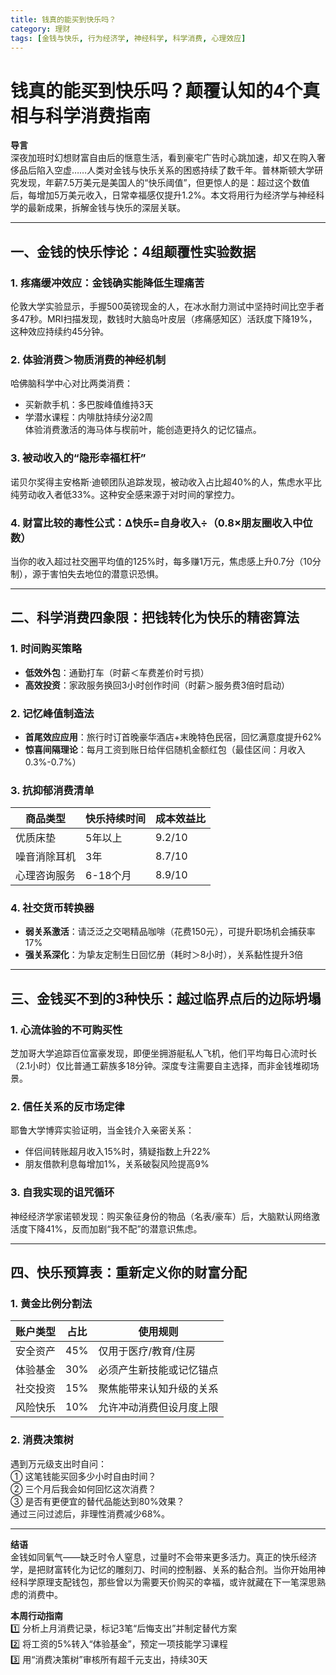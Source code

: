 ```yaml
---
title: 钱真的能买到快乐吗？
category: 理财
tags: [金钱与快乐, 行为经济学, 神经科学, 科学消费, 心理效应]
---
```

# 钱真的能买到快乐吗？颠覆认知的4个真相与科学消费指南  

**导言**  
深夜加班时幻想财富自由后的惬意生活，看到豪宅广告时心跳加速，却又在购入奢侈品后陷入空虚……人类对金钱与快乐关系的困惑持续了数千年。普林斯顿大学研究发现，年薪7.5万美元是美国人的“快乐阈值”，但更惊人的是：超过这个数值后，每增加5万美元收入，日常幸福感仅提升1.2%。本文将用行为经济学与神经科学的最新成果，拆解金钱与快乐的深层关联。  

---

## 一、金钱的快乐悖论：4组颠覆性实验数据  

### 1. 疼痛缓冲效应：金钱确实能降低生理痛苦  
伦敦大学实验显示，手握500英镑现金的人，在冰水耐力测试中坚持时间比空手者多47秒。MRI扫描发现，数钱时大脑岛叶皮层（疼痛感知区）活跃度下降19%，这种效应持续约45分钟。  

### 2. 体验消费＞物质消费的神经机制  
哈佛脑科学中心对比两类消费：  
- 买新款手机：多巴胺峰值维持3天  
- 学潜水课程：内啡肽持续分泌2周  
体验消费激活的海马体与楔前叶，能创造更持久的记忆锚点。  

### 3. 被动收入的“隐形幸福杠杆”  
诺贝尔奖得主安格斯·迪顿团队追踪发现，被动收入占比超40%的人，焦虑水平比纯劳动收入者低33%。这种安全感来源于对时间的掌控力。  

### 4. 财富比较的毒性公式：Δ快乐=自身收入÷（0.8×朋友圈收入中位数）  
当你的收入超过社交圈平均值的125%时，每多赚1万元，焦虑感上升0.7分（10分制），源于害怕失去地位的潜意识恐惧。  

---

## 二、科学消费四象限：把钱转化为快乐的精密算法  

### 1. 时间购买策略  
- **低效外包**：通勤打车（时薪＜车费差价时亏损）  
- **高效投资**：家政服务换回3小时创作时间（时薪＞服务费3倍时启动）  

### 2. 记忆峰值制造法  
- **首尾效应应用**：旅行时订首晚豪华酒店+末晚特色民宿，回忆满意度提升62%  
- **惊喜间隔理论**：每月工资到账日给伴侣随机金额红包（最佳区间：月收入0.3%-0.7%）  

### 3. 抗抑郁消费清单  
| 商品类型        | 快乐持续时间 | 成本效益比 |  
|-----------------|--------------|------------|  
| 优质床垫        | 5年以上      | 9.2/10     |  
| 噪音消除耳机    | 3年          | 8.7/10     |  
| 心理咨询服务    | 6-18个月     | 8.9/10     |  

### 4. 社交货币转换器  
- **弱关系激活**：请泛泛之交喝精品咖啡（花费150元），可提升职场机会捕获率17%  
- **强关系深化**：为挚友定制生日回忆册（耗时＞8小时），关系黏性提升3倍  

---

## 三、金钱买不到的3种快乐：越过临界点后的边际坍塌  

### 1. 心流体验的不可购买性  
芝加哥大学追踪百位富豪发现，即便坐拥游艇私人飞机，他们平均每日心流时长（2.1小时）仅比普通工薪族多18分钟。深度专注需要自主选择，而非金钱堆砌场景。  

### 2. 信任关系的反市场定律  
耶鲁大学博弈实验证明，当金钱介入亲密关系：  
- 伴侣间转账超月收入15%时，猜疑指数上升22%  
- 朋友借款利息每增加1%，关系破裂风险提高9%  

### 3. 自我实现的诅咒循环  
神经经济学家诺顿发现：购买象征身份的物品（名表/豪车）后，大脑默认网络激活度下降41%，反而加剧“我不配”的潜意识焦虑。  

---

## 四、快乐预算表：重新定义你的财富分配  

### 1. 黄金比例分割法  
| 账户类型    | 占比   | 使用规则                  |  
|-------------|--------|---------------------------|  
| 安全资产    | 45%    | 仅用于医疗/教育/住房      |  
| 体验基金    | 30%    | 必须产生新技能或记忆锚点  |  
| 社交投资    | 15%    | 聚焦能带来认知升级的关系  |  
| 风险快乐    | 10%    | 允许冲动消费但设月度上限  |  

### 2. 消费决策树  
遇到万元级支出时自问：  
① 这笔钱能买回多少小时自由时间？  
② 三个月后我会如何回忆这次消费？  
③ 是否有更便宜的替代品能达到80%效果？  
通过三问过滤后，非理性消费减少68%。  

---

**结语**  
金钱如同氧气——缺乏时令人窒息，过量时不会带来更多活力。真正的快乐经济学，是把财富转化为记忆的雕刻刀、时间的控制器、关系的黏合剂。当你开始用神经科学原理支配钱包，那些曾以为需要天价购买的幸福，或许就藏在下一笔深思熟虑的消费中。  

**本周行动指南**  
1️⃣ 分析上月消费记录，标记3笔“后悔支出”并制定替代方案  
2️⃣ 将工资的5%转入“体验基金”，预定一项技能学习课程  
3️⃣ 用“消费决策树”审核所有超千元支出，持续30天